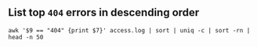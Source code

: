 ## List top `404` errors in descending order

    awk '$9 == "404" {print $7}' access.log | sort | uniq -c | sort -rn | head -n 50